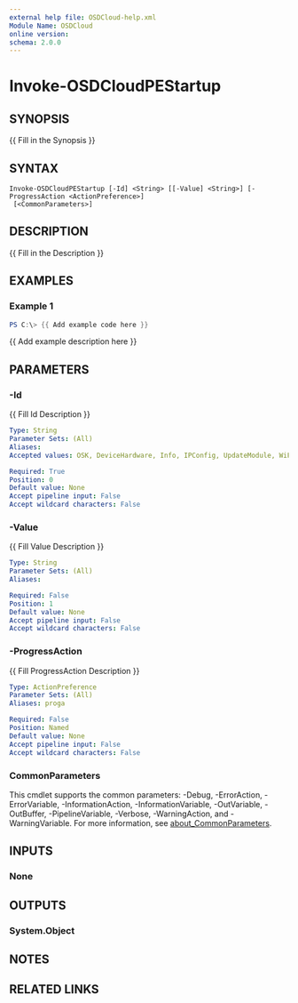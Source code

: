 ```yaml
---
external help file: OSDCloud-help.xml
Module Name: OSDCloud
online version:
schema: 2.0.0
---
```


# Invoke-OSDCloudPEStartup

## SYNOPSIS
{{ Fill in the Synopsis }}

## SYNTAX

```
Invoke-OSDCloudPEStartup [-Id] <String> [[-Value] <String>] [-ProgressAction <ActionPreference>]
 [<CommonParameters>]
```

## DESCRIPTION
{{ Fill in the Description }}

## EXAMPLES

### Example 1
```powershell
PS C:\> {{ Add example code here }}
```

{{ Add example description here }}

## PARAMETERS

### -Id
{{ Fill Id Description }}

```yaml
Type: String
Parameter Sets: (All)
Aliases:
Accepted values: OSK, DeviceHardware, Info, IPConfig, UpdateModule, WiFi

Required: True
Position: 0
Default value: None
Accept pipeline input: False
Accept wildcard characters: False
```

### -Value
{{ Fill Value Description }}

```yaml
Type: String
Parameter Sets: (All)
Aliases:

Required: False
Position: 1
Default value: None
Accept pipeline input: False
Accept wildcard characters: False
```

### -ProgressAction
{{ Fill ProgressAction Description }}

```yaml
Type: ActionPreference
Parameter Sets: (All)
Aliases: proga

Required: False
Position: Named
Default value: None
Accept pipeline input: False
Accept wildcard characters: False
```

### CommonParameters
This cmdlet supports the common parameters: -Debug, -ErrorAction, -ErrorVariable, -InformationAction, -InformationVariable, -OutVariable, -OutBuffer, -PipelineVariable, -Verbose, -WarningAction, and -WarningVariable. For more information, see [about_CommonParameters](http://go.microsoft.com/fwlink/?LinkID=113216).

## INPUTS

### None

## OUTPUTS

### System.Object
## NOTES

## RELATED LINKS
